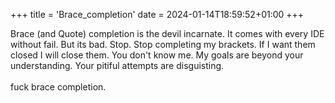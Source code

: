 +++
title = 'Brace_completion'
date = 2024-01-14T18:59:52+01:00
+++

Brace (and Quote) completion is the devil incarnate. It comes with every IDE without fail. But its bad. Stop. Stop completing my brackets. If I want them closed I will close them. You don't know me. My goals are beyond your understanding. Your pitiful attempts are disguisting.\
\
fuck brace completion.